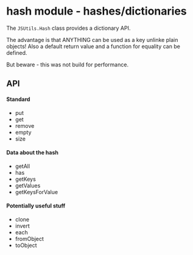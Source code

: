# hash module - hashes/dictionaries

The `JSUtils.Hash` class provides a dictionary API.

The advantage is that ANYTHING can be used as a key unlinke plain objects! Also a default return value and a function for equality can be defined.

But beware - this was not build for performance.

## API

#### Standard

- put
- get
- remove
- empty
- size

#### Data about the hash

- getAll
- has
- getKeys
- getValues
- getKeysForValue

#### Potentially useful stuff

- clone
- invert
- each
- fromObject
- toObject

